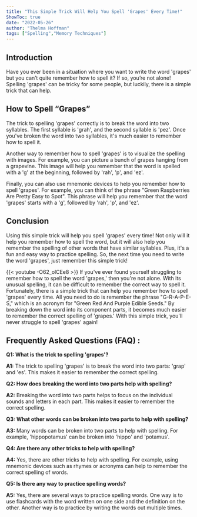 ```yaml
---
title: "This Simple Trick Will Help You Spell 'Grapes' Every Time!"
ShowToc: true 
date: "2022-05-26"
author: "Thelma Hoffman" 
tags: ["Spelling","Memory Techniques"]
---
```

## Introduction

Have you ever been in a situation where you want to write the word 'grapes' but you can’t quite remember how to spell it? If so, you’re not alone! Spelling 'grapes' can be tricky for some people, but luckily, there is a simple trick that can help.

## How to Spell “Grapes”

The trick to spelling 'grapes' correctly is to break the word into two syllables. The first syllable is 'grah', and the second syllable is 'pez'. Once you've broken the word into two syllables, it's much easier to remember how to spell it.

Another way to remember how to spell 'grapes' is to visualize the spelling with images. For example, you can picture a bunch of grapes hanging from a grapevine. This image will help you remember that the word is spelled with a 'g' at the beginning, followed by 'rah', 'p', and 'ez'.

Finally, you can also use mnemonic devices to help you remember how to spell 'grapes'. For example, you can think of the phrase "Green Raspberries Are Pretty Easy to Spot". This phrase will help you remember that the word 'grapes' starts with a 'g', followed by 'rah', 'p', and 'ez'.

## Conclusion

Using this simple trick will help you spell 'grapes' every time! Not only will it help you remember how to spell the word, but it will also help you remember the spelling of other words that have similar syllables. Plus, it's a fun and easy way to practice spelling. So, the next time you need to write the word 'grapes', just remember this simple trick!

{{< youtube -O62_olCEe8 >}} 
If you've ever found yourself struggling to remember how to spell the word 'grapes,' then you're not alone. With its unusual spelling, it can be difficult to remember the correct way to spell it. Fortunately, there is a simple trick that can help you remember how to spell 'grapes' every time. All you need to do is remember the phrase "G-R-A-P-E-S," which is an acronym for "Green Red And Purple Edible Seeds." By breaking down the word into its component parts, it becomes much easier to remember the correct spelling of 'grapes.' With this simple trick, you'll never struggle to spell 'grapes' again!

## Frequently Asked Questions (FAQ) :
**Q1: What is the trick to spelling 'grapes'?**

**A1:** The trick to spelling 'grapes' is to break the word into two parts: 'grap' and 'es'. This makes it easier to remember the correct spelling.

**Q2: How does breaking the word into two parts help with spelling?**

**A2:** Breaking the word into two parts helps to focus on the individual sounds and letters in each part. This makes it easier to remember the correct spelling.

**Q3: What other words can be broken into two parts to help with spelling?**

**A3:** Many words can be broken into two parts to help with spelling. For example, 'hippopotamus' can be broken into 'hippo' and 'potamus'.

**Q4: Are there any other tricks to help with spelling?**

**A4:** Yes, there are other tricks to help with spelling. For example, using mnemonic devices such as rhymes or acronyms can help to remember the correct spelling of words.

**Q5: Is there any way to practice spelling words?**

**A5:** Yes, there are several ways to practice spelling words. One way is to use flashcards with the word written on one side and the definition on the other. Another way is to practice by writing the words out multiple times.





